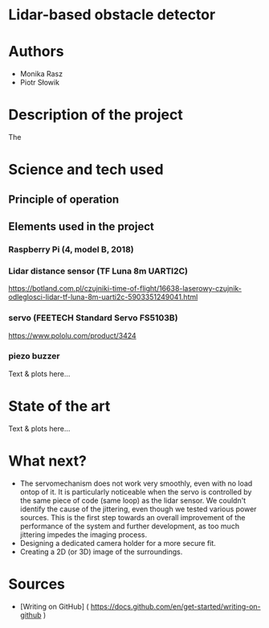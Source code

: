 # Lidar-based obstacle detector
# Authors 
- Monika Rasz
- Piotr Słowik
# Description of the project 
The 
# Science and tech used 
## Principle of operation

## Elements used in the project
### Raspberry Pi (4, model B, 2018)
### Lidar distance sensor (TF Luna 8m UARTI2C)
https://botland.com.pl/czujniki-time-of-flight/16638-laserowy-czujnik-odleglosci-lidar-tf-luna-8m-uarti2c-5903351249041.html
### servo (FEETECH Standard Servo FS5103B)
https://www.pololu.com/product/3424
### piezo buzzer
Text & plots here... 
# State of the art 
Text & plots here... 
# What next?
- The servomechanism does not work very smoothly, even with no load ontop of it. It is particularly noticeable when the servo is controlled by the same piece of code (same loop) as the lidar sensor. We couldn't identify the cause of the jittering, even though we tested various power sources. This is the first step towards an overall improvement of the performance of the system and further development, as too much jittering impedes the imaging process.
- Designing a dedicated camera holder for a more secure fit.
- Creating a 2D (or 3D) image of the surroundings.
# Sources 
- [Writing on GitHub] ( https://docs.github.com/en/get-started/writing-on-github ) 
